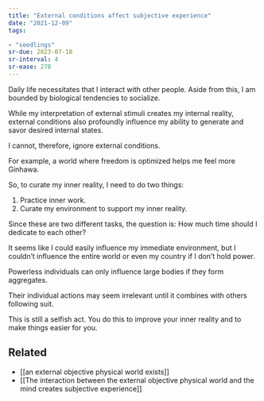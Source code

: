 ```yaml
---
title: "External conditions affect subjective experience"
date: "2021-12-09"
tags:

- "seedlings"
sr-due: 2023-07-18
sr-interval: 4
sr-ease: 270
---
```


Daily life necessitates that I interact with other people. Aside from this, I am bounded by biological tendencies to socialize.

While my interpretation of external stimuli creates my internal reality, external conditions also profoundly influence my ability to generate and savor desired internal states.

I cannot, therefore, ignore external conditions.

For example, a world where freedom is optimized helps me feel more Ginhawa.

So, to curate my inner reality, I need to do two things:

1. Practice inner work.
2. Curate my environment to support my inner reality.

Since these are two different tasks, the question is: How much time should I dedicate to each other?

It seems like I could easily influence my immediate environment, but I couldn’t influence the entire world or even my country if I don’t hold power.

Powerless individuals can only influence large bodies if they form aggregates.

Their individual actions may seem irrelevant until it combines with others following suit.

This is still a selfish act. You do this to improve your inner reality and to make things easier for you.

## Related

- [[an external objective physical world exists]]
- [[The interaction between the external objective physical world and the mind creates subjective experience]]

